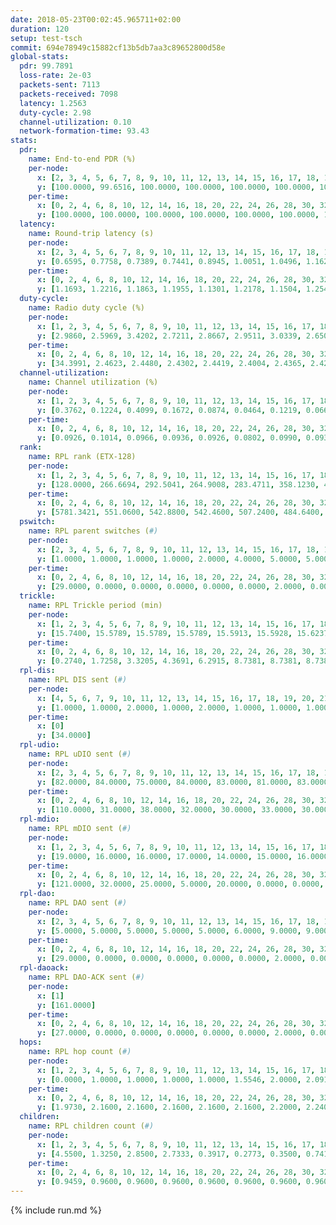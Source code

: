 ```yaml
---
date: 2018-05-23T00:02:45.965711+02:00
duration: 120
setup: test-tsch
commit: 694e78949c15882cf13b5db7aa3c89652800d58e
global-stats:
  pdr: 99.7891
  loss-rate: 2e-03
  packets-sent: 7113
  packets-received: 7098
  latency: 1.2563
  duty-cycle: 2.98
  channel-utilization: 0.10
  network-formation-time: 93.43
stats:
  pdr:
    name: End-to-end PDR (%)
    per-node:
      x: [2, 3, 4, 5, 6, 7, 8, 9, 10, 11, 12, 13, 14, 15, 16, 17, 18, 19, 20, 21, 22, 23, 24, 25]
      y: [100.0000, 99.6516, 100.0000, 100.0000, 100.0000, 100.0000, 100.0000, 100.0000, 100.0000, 100.0000, 100.0000, 100.0000, 100.0000, 99.3846, 99.6689, 99.6416, 100.0000, 99.6183, 99.3377, 99.3711, 99.6587, 99.6528, 99.6503, 99.3355]
    per-time:
      x: [0, 2, 4, 6, 8, 10, 12, 14, 16, 18, 20, 22, 24, 26, 28, 30, 32, 34, 36, 38, 40, 42, 44, 46, 48, 50, 52, 54, 56, 58, 60, 62, 64, 66, 68, 70, 72, 74, 76, 78, 80, 82, 84, 86, 88, 90, 92, 94, 96, 98, 100, 102, 104, 106, 108, 110, 112, 114, 116, 118, 120]
      y: [100.0000, 100.0000, 100.0000, 100.0000, 100.0000, 100.0000, 100.0000, 100.0000, 100.0000, 100.0000, 100.0000, 100.0000, 97.5000, 100.0000, 100.0000, 100.0000, 100.0000, 100.0000, 100.0000, 100.0000, 100.0000, 100.0000, 100.0000, 99.1667, 99.1667, 100.0000, 99.1667, 100.0000, 100.0000, 100.0000, 100.0000, 100.0000, 100.0000, 100.0000, 100.0000, 100.0000, 100.0000, 100.0000, 100.0000, 100.0000, 98.3333, 100.0000, 100.0000, 99.1667, 100.0000, 96.6667, 100.0000, 100.0000, 100.0000, 100.0000, 100.0000, 100.0000, 100.0000, 100.0000, 100.0000, 100.0000, 100.0000, 98.3333, 100.0000, 100.0000, null]
  latency:
    name: Round-trip latency (s)
    per-node:
      x: [2, 3, 4, 5, 6, 7, 8, 9, 10, 11, 12, 13, 14, 15, 16, 17, 18, 19, 20, 21, 22, 23, 24, 25]
      y: [0.6595, 0.7758, 0.7389, 0.7441, 0.8945, 1.0051, 1.0496, 1.1625, 1.0036, 1.0803, 1.0601, 1.0026, 1.2084, 1.2561, 1.5021, 1.3959, 1.5916, 1.4865, 1.6440, 1.8254, 1.5641, 1.8059, 1.8322, 1.8833]
    per-time:
      x: [0, 2, 4, 6, 8, 10, 12, 14, 16, 18, 20, 22, 24, 26, 28, 30, 32, 34, 36, 38, 40, 42, 44, 46, 48, 50, 52, 54, 56, 58, 60, 62, 64, 66, 68, 70, 72, 74, 76, 78, 80, 82, 84, 86, 88, 90, 92, 94, 96, 98, 100, 102, 104, 106, 108, 110, 112, 114, 116, 118, 120]
      y: [1.1693, 1.2216, 1.1863, 1.1955, 1.1301, 1.2178, 1.1504, 1.2546, 1.1862, 1.1344, 1.1578, 1.2984, 1.3231, 1.3117, 1.2543, 1.2756, 1.2496, 1.2100, 1.1548, 1.2295, 1.3388, 1.2242, 1.2210, 1.3093, 1.3462, 1.3868, 1.2748, 1.2646, 1.1906, 1.1961, 1.2065, 1.2483, 1.2316, 1.1944, 1.2078, 1.2161, 1.2427, 1.3531, 1.2536, 1.2288, 1.1666, 1.2436, 1.2266, 1.2486, 1.3612, 1.3367, 1.3664, 1.3745, 1.3117, 1.2204, 1.3157, 1.3106, 1.4203, 1.2736, 1.3900, 1.2175, 1.2444, 1.3242, 1.3024, 1.3643, null]
  duty-cycle:
    name: Radio duty cycle (%)
    per-node:
      x: [1, 2, 3, 4, 5, 6, 7, 8, 9, 10, 11, 12, 13, 14, 15, 16, 17, 18, 19, 20, 21, 22, 23, 24, 25]
      y: [2.9860, 2.5969, 3.4202, 2.7211, 2.8667, 2.9511, 3.0339, 2.6506, 2.8658, 2.9376, 2.8377, 3.0745, 2.9686, 2.8444, 3.0898, 2.9546, 2.9469, 3.1507, 3.0429, 3.0947, 3.0587, 2.9819, 2.9691, 3.1841, 3.2859]
    per-time:
      x: [0, 2, 4, 6, 8, 10, 12, 14, 16, 18, 20, 22, 24, 26, 28, 30, 32, 34, 36, 38, 40, 42, 44, 46, 48, 50, 52, 54, 56, 58, 60, 62, 64, 66, 68, 70, 72, 74, 76, 78, 80, 82, 84, 86, 88, 90, 92, 94, 96, 98, 100, 102, 104, 106, 108, 110, 112, 114, 116, 118]
      y: [34.3991, 2.4623, 2.4480, 2.4302, 2.4419, 2.4004, 2.4365, 2.4242, 2.4439, 2.4223, 2.4106, 2.4295, 2.4606, 2.4484, 2.4479, 2.4286, 2.4217, 2.4416, 2.4109, 2.4126, 2.4362, 2.4358, 2.4241, 2.4461, 2.4456, 2.4552, 2.4643, 2.4620, 2.4823, 2.4417, 2.4413, 2.4529, 2.4698, 2.4619, 2.4370, 2.4411, 2.4479, 2.4458, 2.4655, 2.4802, 2.4423, 2.4509, 2.4625, 2.4832, 2.4695, 2.4716, 2.4897, 2.4524, 2.4665, 2.4373, 2.4447, 2.4513, 2.4706, 2.4537, 2.4499, 2.4627, 2.4498, 2.4531, 2.4548, 2.4606]
  channel-utilization:
    name: Channel utilization (%)
    per-node:
      x: [1, 2, 3, 4, 5, 6, 7, 8, 9, 10, 11, 12, 13, 14, 15, 16, 17, 18, 19, 20, 21, 22, 23, 24, 25]
      y: [0.3762, 0.1224, 0.4099, 0.1672, 0.0874, 0.0464, 0.1219, 0.0669, 0.0387, 0.0854, 0.0429, 0.1413, 0.1357, 0.0447, 0.1425, 0.0549, 0.0518, 0.1317, 0.0683, 0.0422, 0.0343, 0.0674, 0.0331, 0.0322, 0.0347]
    per-time:
      x: [0, 2, 4, 6, 8, 10, 12, 14, 16, 18, 20, 22, 24, 26, 28, 30, 32, 34, 36, 38, 40, 42, 44, 46, 48, 50, 52, 54, 56, 58, 60, 62, 64, 66, 68, 70, 72, 74, 76, 78, 80, 82, 84, 86, 88, 90, 92, 94, 96, 98, 100, 102, 104, 106, 108, 110, 112, 114, 116, 118]
      y: [0.0926, 0.1014, 0.0966, 0.0936, 0.0926, 0.0802, 0.0990, 0.0930, 0.0975, 0.0933, 0.0875, 0.0963, 0.1114, 0.1036, 0.1095, 0.1006, 0.0959, 0.1025, 0.0919, 0.0915, 0.1013, 0.1005, 0.0945, 0.1031, 0.1078, 0.1145, 0.1209, 0.1070, 0.1239, 0.1005, 0.1006, 0.1044, 0.1113, 0.1070, 0.0980, 0.1002, 0.1007, 0.1037, 0.1133, 0.1154, 0.1018, 0.1028, 0.1087, 0.1142, 0.1126, 0.1170, 0.1168, 0.1058, 0.1106, 0.0984, 0.1003, 0.1020, 0.1028, 0.1028, 0.1047, 0.1072, 0.1020, 0.1041, 0.1070, 0.1108]
  rank:
    name: RPL rank (ETX-128)
    per-node:
      x: [1, 2, 3, 4, 5, 6, 7, 8, 9, 10, 11, 12, 13, 14, 15, 16, 17, 18, 19, 20, 21, 22, 23, 24, 25]
      y: [128.0000, 266.6694, 292.5041, 264.9008, 283.4711, 358.1230, 453.4355, 476.7920, 1096.2320, 440.1920, 475.4262, 456.5528, 498.2479, 591.0709, 1091.1040, 629.0331, 570.4032, 642.2764, 1163.2419, 1253.1746, 1296.1136, 1255.2623, 816.3125, 827.1385, 830.9440]
    per-time:
      x: [0, 2, 4, 6, 8, 10, 12, 14, 16, 18, 20, 22, 24, 26, 28, 30, 32, 34, 36, 38, 40, 42, 44, 46, 48, 50, 52, 54, 56, 58, 60, 62, 64, 66, 68, 70, 72, 74, 76, 78, 80, 82, 84, 86, 88, 90, 92, 94, 96, 98, 100, 102, 104, 106, 108, 110, 112, 114, 116, 118]
      y: [5781.3421, 551.0600, 542.8800, 542.4600, 507.2400, 484.6400, 509.0192, 499.5400, 499.4800, 484.6471, 480.6200, 495.0196, 520.2549, 532.1200, 533.6800, 546.4400, 551.0566, 524.2745, 513.8400, 514.8235, 520.0000, 515.2800, 510.6078, 507.3529, 532.3846, 549.2549, 534.1176, 539.2549, 542.8302, 533.0000, 526.5200, 525.5385, 530.6275, 513.2157, 526.7200, 525.9200, 524.6667, 523.3000, 538.5000, 550.3636, 541.6863, 557.6800, 554.6600, 564.0000, 597.2545, 589.2885, 608.0175, 584.6863, 582.7000, 574.6923, 573.6364, 548.0784, 538.6000, 534.0192, 532.0600, 535.8654, 542.5536, 528.4545, 512.9000, 513.5000]
  pswitch:
    name: RPL parent switches (#)
    per-node:
      x: [2, 3, 4, 5, 6, 7, 8, 9, 10, 11, 12, 13, 14, 15, 16, 17, 18, 19, 20, 21, 22, 23, 24, 25]
      y: [1.0000, 1.0000, 1.0000, 1.0000, 2.0000, 4.0000, 5.0000, 5.0000, 5.0000, 2.0000, 3.0000, 1.0000, 7.0000, 5.0000, 1.0000, 4.0000, 3.0000, 4.0000, 6.0000, 12.0000, 2.0000, 9.0000, 11.0000, 6.0000]
    per-time:
      x: [0, 2, 4, 6, 8, 10, 12, 14, 16, 18, 20, 22, 24, 26, 28, 30, 32, 34, 36, 38, 40, 42, 44, 46, 48, 50, 52, 54, 56, 58, 60, 62, 64, 66, 68, 70, 72, 74, 76, 78, 80, 82, 84, 86, 88, 90, 92, 94, 96, 98, 100, 102, 104, 106, 108, 110, 112, 114, 116]
      y: [29.0000, 0.0000, 0.0000, 0.0000, 0.0000, 0.0000, 2.0000, 0.0000, 0.0000, 1.0000, 0.0000, 1.0000, 1.0000, 0.0000, 0.0000, 0.0000, 3.0000, 1.0000, 0.0000, 1.0000, 1.0000, 0.0000, 1.0000, 1.0000, 2.0000, 1.0000, 1.0000, 1.0000, 3.0000, 0.0000, 0.0000, 2.0000, 1.0000, 1.0000, 0.0000, 0.0000, 1.0000, 0.0000, 0.0000, 5.0000, 1.0000, 0.0000, 0.0000, 2.0000, 5.0000, 2.0000, 7.0000, 1.0000, 0.0000, 2.0000, 5.0000, 1.0000, 0.0000, 2.0000, 0.0000, 2.0000, 6.0000, 5.0000, 0.0000]
  trickle:
    name: RPL Trickle period (min)
    per-node:
      x: [1, 2, 3, 4, 5, 6, 7, 8, 9, 10, 11, 12, 13, 14, 15, 16, 17, 18, 19, 20, 21, 22, 23, 24, 25]
      y: [15.7400, 15.5789, 15.5789, 15.5789, 15.5913, 15.5928, 15.6237, 15.4993, 15.6380, 15.5817, 15.5928, 15.6098, 15.5913, 15.5981, 15.6380, 15.5772, 15.4828, 15.6081, 15.6232, 15.5150, 15.6041, 15.5928, 15.7829, 15.6751, 15.7423]
    per-time:
      x: [0, 2, 4, 6, 8, 10, 12, 14, 16, 18, 20, 22, 24, 26, 28, 30, 32, 34, 36, 38, 40, 42, 44, 46, 48, 50, 52, 54, 56, 58, 60, 62, 64, 66, 68, 70, 72, 74, 76, 78, 80, 82, 84, 86, 88, 90, 92, 94, 96, 98, 100, 102, 104, 106, 108, 110, 112, 114, 116, 118]
      y: [0.2740, 1.7258, 3.3205, 4.3691, 6.2915, 8.7381, 8.7381, 8.7381, 8.7381, 17.4763, 17.4763, 17.4763, 17.4763, 17.4763, 17.4763, 17.4763, 17.4763, 17.4763, 17.4763, 17.4763, 17.4763, 17.4763, 17.4763, 17.4763, 17.4763, 17.4763, 17.4763, 17.4763, 17.4763, 17.4763, 17.4763, 17.4763, 17.4763, 17.4763, 17.4763, 17.4763, 17.4763, 17.4763, 17.4763, 17.4763, 17.4763, 17.4763, 17.4763, 17.4763, 17.4763, 17.4763, 17.4763, 17.4763, 17.4763, 17.4763, 17.4763, 17.4763, 17.4763, 17.4763, 17.4763, 17.4763, 17.4763, 17.4763, 17.4763, 17.4763]
  rpl-dis:
    name: RPL DIS sent (#)
    per-node:
      x: [4, 5, 6, 7, 9, 10, 11, 12, 13, 14, 15, 16, 17, 18, 19, 20, 21, 22, 23, 24, 25]
      y: [1.0000, 1.0000, 2.0000, 1.0000, 2.0000, 1.0000, 1.0000, 1.0000, 1.0000, 2.0000, 3.0000, 1.0000, 2.0000, 1.0000, 2.0000, 1.0000, 2.0000, 2.0000, 3.0000, 2.0000, 2.0000]
    per-time:
      x: [0]
      y: [34.0000]
  rpl-udio:
    name: RPL uDIO sent (#)
    per-node:
      x: [2, 3, 4, 5, 6, 7, 8, 9, 10, 11, 12, 13, 14, 15, 16, 17, 18, 19, 20, 21, 22, 23, 24, 25]
      y: [82.0000, 84.0000, 75.0000, 84.0000, 83.0000, 81.0000, 83.0000, 90.0000, 85.0000, 87.0000, 87.0000, 86.0000, 79.0000, 86.0000, 83.0000, 84.0000, 82.0000, 84.0000, 89.0000, 90.0000, 84.0000, 85.0000, 87.0000, 85.0000]
    per-time:
      x: [0, 2, 4, 6, 8, 10, 12, 14, 16, 18, 20, 22, 24, 26, 28, 30, 32, 34, 36, 38, 40, 42, 44, 46, 48, 50, 52, 54, 56, 58, 60, 62, 64, 66, 68, 70, 72, 74, 76, 78, 80, 82, 84, 86, 88, 90, 92, 94, 96, 98, 100, 102, 104, 106, 108, 110, 112, 114, 116, 118, 120]
      y: [110.0000, 31.0000, 38.0000, 32.0000, 30.0000, 33.0000, 30.0000, 31.0000, 32.0000, 30.0000, 30.0000, 36.0000, 32.0000, 33.0000, 29.0000, 35.0000, 33.0000, 30.0000, 30.0000, 29.0000, 32.0000, 28.0000, 33.0000, 35.0000, 35.0000, 32.0000, 35.0000, 32.0000, 32.0000, 31.0000, 31.0000, 33.0000, 33.0000, 31.0000, 34.0000, 29.0000, 35.0000, 35.0000, 33.0000, 29.0000, 38.0000, 33.0000, 33.0000, 33.0000, 32.0000, 32.0000, 44.0000, 30.0000, 38.0000, 33.0000, 32.0000, 32.0000, 33.0000, 32.0000, 29.0000, 34.0000, 37.0000, 30.0000, 30.0000, 28.0000, 0.0000]
  rpl-mdio:
    name: RPL mDIO sent (#)
    per-node:
      x: [1, 2, 3, 4, 5, 6, 7, 8, 9, 10, 11, 12, 13, 14, 15, 16, 17, 18, 19, 20, 21, 22, 23, 24, 25]
      y: [19.0000, 16.0000, 16.0000, 17.0000, 14.0000, 15.0000, 16.0000, 16.0000, 14.0000, 13.0000, 15.0000, 16.0000, 14.0000, 14.0000, 13.0000, 14.0000, 14.0000, 15.0000, 14.0000, 13.0000, 14.0000, 13.0000, 14.0000, 15.0000, 14.0000]
    per-time:
      x: [0, 2, 4, 6, 8, 10, 12, 14, 16, 18, 20, 22, 24, 26, 28, 30, 32, 34, 36, 38, 40, 42, 44, 46, 48, 50, 52, 54, 56, 58, 60, 62, 64, 66, 68, 70, 72, 74, 76, 78, 80, 82, 84, 86, 88, 90, 92, 94, 96, 98, 100, 102, 104, 106, 108, 110, 112, 114, 116, 118]
      y: [121.0000, 32.0000, 25.0000, 5.0000, 20.0000, 0.0000, 0.0000, 12.0000, 11.0000, 2.0000, 0.0000, 0.0000, 0.0000, 4.0000, 6.0000, 6.0000, 5.0000, 4.0000, 0.0000, 0.0000, 0.0000, 0.0000, 2.0000, 11.0000, 6.0000, 5.0000, 1.0000, 0.0000, 0.0000, 0.0000, 0.0000, 3.0000, 5.0000, 10.0000, 3.0000, 4.0000, 0.0000, 0.0000, 0.0000, 2.0000, 7.0000, 4.0000, 5.0000, 6.0000, 1.0000, 0.0000, 0.0000, 0.0000, 3.0000, 0.0000, 6.0000, 10.0000, 6.0000, 0.0000, 0.0000, 0.0000, 0.0000, 7.0000, 3.0000, 5.0000]
  rpl-dao:
    name: RPL DAO sent (#)
    per-node:
      x: [2, 3, 4, 5, 6, 7, 8, 9, 10, 11, 12, 13, 14, 15, 16, 17, 18, 19, 20, 21, 22, 23, 24, 25]
      y: [5.0000, 5.0000, 5.0000, 5.0000, 5.0000, 6.0000, 9.0000, 9.0000, 6.0000, 6.0000, 6.0000, 5.0000, 8.0000, 9.0000, 5.0000, 7.0000, 6.0000, 6.0000, 8.0000, 11.0000, 6.0000, 10.0000, 11.0000, 8.0000]
    per-time:
      x: [0, 2, 4, 6, 8, 10, 12, 14, 16, 18, 20, 22, 24, 26, 28, 30, 32, 34, 36, 38, 40, 42, 44, 46, 48, 50, 52, 54, 56, 58, 60, 62, 64, 66, 68, 70, 72, 74, 76, 78, 80, 82, 84, 86, 88, 90, 92, 94, 96, 98, 100, 102, 104, 106, 108, 110, 112, 114, 116, 118]
      y: [29.0000, 0.0000, 0.0000, 0.0000, 0.0000, 0.0000, 2.0000, 0.0000, 0.0000, 1.0000, 0.0000, 1.0000, 1.0000, 0.0000, 19.0000, 0.0000, 3.0000, 1.0000, 0.0000, 1.0000, 3.0000, 0.0000, 1.0000, 1.0000, 3.0000, 1.0000, 2.0000, 1.0000, 15.0000, 2.0000, 0.0000, 3.0000, 1.0000, 1.0000, 0.0000, 0.0000, 1.0000, 1.0000, 0.0000, 6.0000, 3.0000, 0.0000, 6.0000, 7.0000, 3.0000, 2.0000, 11.0000, 2.0000, 0.0000, 1.0000, 5.0000, 1.0000, 0.0000, 2.0000, 0.0000, 2.0000, 11.0000, 9.0000, 1.0000, 1.0000]
  rpl-daoack:
    name: RPL DAO-ACK sent (#)
    per-node:
      x: [1]
      y: [161.0000]
    per-time:
      x: [0, 2, 4, 6, 8, 10, 12, 14, 16, 18, 20, 22, 24, 26, 28, 30, 32, 34, 36, 38, 40, 42, 44, 46, 48, 50, 52, 54, 56, 58, 60, 62, 64, 66, 68, 70, 72, 74, 76, 78, 80, 82, 84, 86, 88, 90, 92, 94, 96, 98, 100, 102, 104, 106, 108, 110, 112, 114, 116, 118]
      y: [27.0000, 0.0000, 0.0000, 0.0000, 0.0000, 0.0000, 2.0000, 0.0000, 0.0000, 0.0000, 1.0000, 1.0000, 1.0000, 0.0000, 19.0000, 0.0000, 3.0000, 1.0000, 0.0000, 1.0000, 3.0000, 0.0000, 1.0000, 1.0000, 3.0000, 1.0000, 2.0000, 1.0000, 15.0000, 1.0000, 0.0000, 3.0000, 1.0000, 1.0000, 0.0000, 0.0000, 1.0000, 1.0000, 0.0000, 6.0000, 3.0000, 0.0000, 6.0000, 7.0000, 3.0000, 2.0000, 10.0000, 2.0000, 0.0000, 1.0000, 5.0000, 1.0000, 0.0000, 2.0000, 0.0000, 2.0000, 9.0000, 9.0000, 1.0000, 1.0000]
  hops:
    name: RPL hop count (#)
    per-node:
      x: [1, 2, 3, 4, 5, 6, 7, 8, 9, 10, 11, 12, 13, 14, 15, 16, 17, 18, 19, 20, 21, 22, 23, 24, 25]
      y: [0.0000, 1.0000, 1.0000, 1.0000, 1.0000, 1.5546, 2.0000, 2.0917, 2.8992, 1.8917, 2.0000, 2.0000, 2.0000, 3.0000, 2.6807, 3.0000, 2.3193, 3.1849, 3.5210, 3.7563, 4.3697, 3.2605, 4.2185, 4.2101, 4.3445]
    per-time:
      x: [0, 2, 4, 6, 8, 10, 12, 14, 16, 18, 20, 22, 24, 26, 28, 30, 32, 34, 36, 38, 40, 42, 44, 46, 48, 50, 52, 54, 56, 58, 60, 62, 64, 66, 68, 70, 72, 74, 76, 78, 80, 82, 84, 86, 88, 90, 92, 94, 96, 98, 100, 102, 104, 106, 108, 110, 112, 114, 116, 118]
      y: [1.9730, 2.1600, 2.1600, 2.1600, 2.1600, 2.1600, 2.2000, 2.2400, 2.2400, 2.2400, 2.2000, 2.4400, 2.6800, 2.4000, 2.4000, 2.4000, 2.4000, 2.4000, 2.4000, 2.4000, 2.4000, 2.4000, 2.4000, 2.3800, 2.3600, 2.6600, 2.6800, 2.6800, 2.6800, 2.6800, 2.6800, 2.6800, 2.6800, 2.6600, 2.6400, 2.6400, 2.6400, 2.6400, 2.6400, 2.6000, 2.5200, 2.5600, 2.5600, 2.5600, 2.6400, 2.6200, 2.6000, 2.6000, 2.6000, 2.5600, 2.6400, 2.6600, 2.6800, 2.6800, 2.6800, 2.6800, 2.5000, 2.4200, 2.4000, 2.4000]
  children:
    name: RPL children count (#)
    per-node:
      x: [1, 2, 3, 4, 5, 6, 7, 8, 9, 10, 11, 12, 13, 14, 15, 16, 17, 18, 19, 20, 21, 22, 23, 24, 25]
      y: [4.5500, 1.3250, 2.8500, 2.7333, 0.3917, 0.2773, 0.3500, 0.7417, 0.0000, 1.0917, 0.0924, 1.5583, 1.5667, 0.2667, 1.3445, 0.2583, 0.1597, 2.5462, 0.9580, 0.2017, 0.0000, 0.6807, 0.0000, 0.0000, 0.0000]
    per-time:
      x: [0, 2, 4, 6, 8, 10, 12, 14, 16, 18, 20, 22, 24, 26, 28, 30, 32, 34, 36, 38, 40, 42, 44, 46, 48, 50, 52, 54, 56, 58, 60, 62, 64, 66, 68, 70, 72, 74, 76, 78, 80, 82, 84, 86, 88, 90, 92, 94, 96, 98, 100, 102, 104, 106, 108, 110, 112, 114, 116, 118]
      y: [0.9459, 0.9600, 0.9600, 0.9600, 0.9600, 0.9600, 0.9600, 0.9600, 0.9600, 0.9600, 0.9600, 0.9600, 0.9600, 0.9600, 0.9600, 0.9600, 0.9600, 0.9600, 0.9600, 0.9600, 0.9600, 0.9600, 0.9600, 0.9600, 0.9600, 0.9600, 0.9600, 0.9600, 0.9600, 0.9600, 0.9600, 0.9600, 0.9600, 0.9600, 0.9600, 0.9600, 0.9600, 0.9600, 0.9600, 0.9600, 0.9600, 0.9600, 0.9600, 0.9600, 0.9600, 0.9600, 0.9600, 0.9600, 0.9600, 0.9600, 0.9600, 0.9600, 0.9600, 0.9600, 0.9600, 0.9600, 0.9600, 0.9600, 0.9600, 0.9600]
---
```


{% include run.md %}

